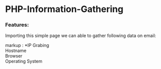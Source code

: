 # PHP-Information-Gathering

### Features:

Importing this simple page we can able to gather following data on email:

markup  : *IP Grabing<br />
Hostname<br />
Browser<br />
Operating System<br />
